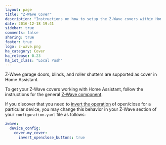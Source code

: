 ```yaml
---
layout: page
title: "Z-Wave Cover"
description: "Instructions on how to setup the Z-Wave covers within Home Assistant."
date: 2016-12-18 19:41
sidebar: true
comments: false
sharing: true
footer: true
logo: z-wave.png
ha_category: Cover
ha_release: 0.23
ha_iot_class: "Local Push"
---
```


Z-Wave garage doors, blinds, and roller shutters are supported as cover in Home Assistant.

To get your Z-Wave covers working with Home Assistant, follow the instructions for the general [Z-Wave component](/components/zwave/).

If you discover that you need to [invert the operation](/docs/z-wave/installation/#invert_openclose_buttons) of open/close for a particular device, you may change this behavior in your Z-Wave section of your `configuration.yaml` file as follows:

```yaml
zwave:
  device_config:
    cover.my_cover:
      invert_openclose_buttons: true
```
